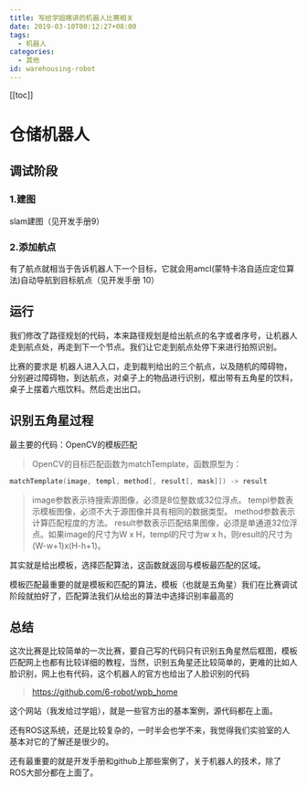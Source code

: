 ```yaml
---
title: 写给学姐瞎讲的机器人比赛相关
date: 2019-03-10T00:12:27+08:00
tags:
  - 机器人
categories:
  - 其他
id: warehousing-robot
---
```


[[toc]]

# 仓储机器人

## 调试阶段

### 1.建图

slam建图（见开发手册9）

### 2.添加航点

有了航点就相当于告诉机器人下一个目标，它就会用amcl(蒙特卡洛自适应定位算法)自动导航到目标航点（见开发手册 10）

## 运行

我们修改了路径规划的代码，本来路径规划是给出航点的名字或者序号，让机器人走到航点处，再走到下一个节点。我们让它走到航点处停下来进行拍照识别。

比赛的要求是 机器人进入入口，走到裁判给出的三个航点，以及随机的障碍物，分别避过障碍物，到达航点，对桌子上的物品进行识别，框出带有五角星的饮料，桌子上摆着六瓶饮料。然后走出出口。

## 识别五角星过程

最主要的代码：OpenCV的模板匹配

> OpenCV的目标匹配函数为matchTemplate，函数原型为：

```cpp
matchTemplate(image, templ, method[, result[, mask]]) -> result
```

> image参数表示待搜索源图像，必须是8位整数或32位浮点。
> templ参数表示模板图像，必须不大于源图像并具有相同的数据类型。
> method参数表示计算匹配程度的方法。
> result参数表示匹配结果图像，必须是单通道32位浮点。如果image的尺寸为W x H，templ的尺寸为w x h，则result的尺寸为(W-w+1)x(H-h+1)。

其实就是给出模板，选择匹配算法，这函数就返回与模板最匹配的区域。

模板匹配最重要的就是模板和匹配的算法，模板（也就是五角星）我们在比赛调试阶段就拍好了，匹配算法我们从给出的算法中选择识别率最高的

## 总结

这次比赛是比较简单的一次比赛，要自己写的代码只有识别五角星然后框图，模板匹配网上也都有比较详细的教程，当然，识别五角星还比较简单的，更难的比如人脸识别，网上也有代码，这个机器人的官方也给出了人脸识别的代码

> <https://github.com/6-robot/wpb_home>

这个网站（我发给过学姐），就是一些官方出的基本案例，源代码都在上面。

还有ROS这系统，还是比较复杂的，一时半会也学不来，我觉得我们实验室的人基本对它的了解还是很少的。

还有最重要的就是开发手册和github上那些案例了，关于机器人的技术，除了ROS大部分都在上面了。
